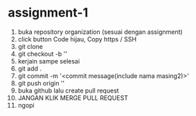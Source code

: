 # assignment-1

1. buka repository organization (sesuai dengan assignment)
2. click button Code hijau, Copy https / SSH
3. git clone <paste https>
4. git checkout -b '<nama branch sesuai spreadsheet>'
5. kerjain sampe selesai
6. git add .
7. git commit -m '<commit message(include nama masing2)>'
8. git push origin '<nama branch sesuai spreadsheet>'
9. buka github lalu create pull request
10. JANGAN KLIK MERGE PULL REQUEST
11. ngopi
